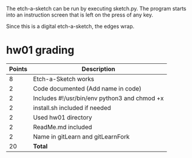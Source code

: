 The etch-a-sketch can be run by executing sketch.py. The program starts into an instruction screen that is left on the press of any key.

Since this is a digital etch-a-sketch, the edges wrap. 

# hw01 grading

| Points      | Description |
| ----------- | ----------- |
|  8 | Etch-a-Sketch works
|  2 | Code documented (Add name in code)
|  2 | Includes #!/usr/bin/env python3 and chmod +x
|  2 | install.sh included if needed
|  2 | Used hw01 directory
|  2 | ReadMe.md included
|  2 | Name in gitLearn and gitLearnFork
| 20 | **Total**